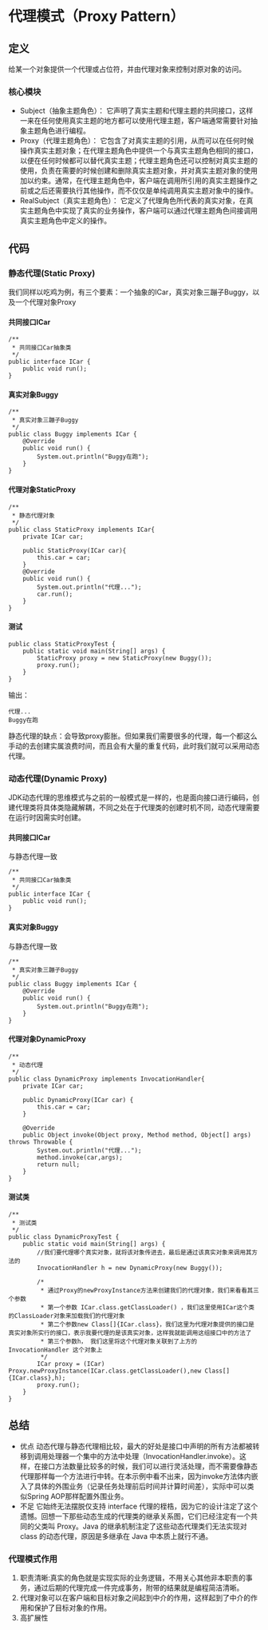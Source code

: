 # 代理模式（Proxy Pattern）
## 定义
给某一个对象提供一个代理或占位符，并由代理对象来控制对原对象的访问。
### 核心模块
- Subject（抽象主题角色）：
它声明了真实主题和代理主题的共同接口，这样一来在任何使用真实主题的地方都可以使用代理主题，客户端通常需要针对抽象主题角色进行编程。
- Proxy（代理主题角色）：
它包含了对真实主题的引用，从而可以在任何时候操作真实主题对象；在代理主题角色中提供一个与真实主题角色相同的接口，以便在任何时候都可以替代真实主题；代理主题角色还可以控制对真实主题的使用，负责在需要的时候创建和删除真实主题对象，并对真实主题对象的使用加以约束。通常，在代理主题角色中，客户端在调用所引用的真实主题操作之前或之后还需要执行其他操作，而不仅仅是单纯调用真实主题对象中的操作。
- RealSubject（真实主题角色）：
它定义了代理角色所代表的真实对象，在真实主题角色中实现了真实的业务操作，客户端可以通过代理主题角色间接调用真实主题角色中定义的操作。
## 代码
### 静态代理(Static Proxy)
我们同样以吃鸡为例，有三个要素：一个抽象的ICar，真实对象三蹦子Buggy，以及一个代理对象Proxy
#### 共同接口ICar
```
/**
 * 共同接口Car抽象类
 */
public interface ICar {
    public void run();
}
```
#### 真实对象Buggy
```
/**
 * 真实对象三蹦子Buggy
 */
public class Buggy implements ICar {
    @Override
    public void run() {
        System.out.println("Buggy在跑");
    }
}

```
#### 代理对象StaticProxy
```
/**
 * 静态代理对象
 */
public class StaticProxy implements ICar{
    private ICar car;

    public StaticProxy(ICar car){
        this.car = car;
    }
    @Override
    public void run() {
        System.out.println("代理...");
        car.run();
    }
}
```
#### 测试
```
public class StaticProxyTest {
    public static void main(String[] args) {
        StaticProxy proxy = new StaticProxy(new Buggy());
        proxy.run();
    }
}
```
输出：
```
代理...
Buggy在跑
```
静态代理的缺点：会导致proxy膨胀。但如果我们需要很多的代理，每一个都这么手动的去创建实属浪费时间，而且会有大量的重复代码，此时我们就可以采用动态代理。
### 动态代理(Dynamic Proxy)
JDK动态代理的思维模式与之前的一般模式是一样的，也是面向接口进行编码，创建代理类将具体类隐藏解耦，不同之处在于代理类的创建时机不同，动态代理需要在运行时因需实时创建。
#### 共同接口ICar
与静态代理一致
```
/**
 * 共同接口Car抽象类
 */
public interface ICar {
    public void run();
}
```
#### 真实对象Buggy
与静态代理一致
```
/**
 * 真实对象三蹦子Buggy
 */
public class Buggy implements ICar {
    @Override
    public void run() {
        System.out.println("Buggy在跑");
    }
}

```
#### 代理对象DynamicProxy 
```
/**
 * 动态代理
 */
public class DynamicProxy implements InvocationHandler{
    private ICar car;

    public DynamicProxy(ICar car) {
        this.car = car;
    }

    @Override
    public Object invoke(Object proxy, Method method, Object[] args) throws Throwable {
        System.out.println("代理...");
        method.invoke(car,args);
        return null;
    }
}
```
#### 测试类
```
/**
 * 测试类
 */
public class DynamicProxyTest {
    public static void main(String[] args) {
        //我们要代理哪个真实对象，就将该对象传进去，最后是通过该真实对象来调用其方法的
        InvocationHandler h = new DynamicProxy(new Buggy());

        /*
         * 通过Proxy的newProxyInstance方法来创建我们的代理对象，我们来看看其三个参数
         * 第一个参数 ICar.class.getClassLoader() ，我们这里使用ICar这个类的ClassLoader对象来加载我们的代理对象
         * 第二个参数new Class[]{ICar.class}，我们这里为代理对象提供的接口是真实对象所实行的接口，表示我要代理的是该真实对象，这样我就能调用这组接口中的方法了
         * 第三个参数h， 我们这里将这个代理对象关联到了上方的 InvocationHandler 这个对象上
         */
        ICar proxy = (ICar) Proxy.newProxyInstance(ICar.class.getClassLoader(),new Class[]{ICar.class},h);
        proxy.run();
    }
}
```

## 总结
- 优点
动态代理与静态代理相比较，最大的好处是接口中声明的所有方法都被转移到调用处理器一个集中的方法中处理（InvocationHandler.invoke）。这样，在接口方法数量比较多的时候，我们可以进行灵活处理，而不需要像静态代理那样每一个方法进行中转。在本示例中看不出来，因为invoke方法体内嵌入了具体的外围业务（记录任务处理前后时间并计算时间差），实际中可以类似Spring AOP那样配置外围业务。 
- 不足
它始终无法摆脱仅支持 interface 代理的桎梏，因为它的设计注定了这个遗憾。回想一下那些动态生成的代理类的继承关系图，它们已经注定有一个共同的父类叫 Proxy。Java 的继承机制注定了这些动态代理类们无法实现对 class 的动态代理，原因是多继承在 Java 中本质上就行不通。 
### 代理模式作用
1. 职责清晰:真实的角色就是实现实际的业务逻辑，不用关心其他非本职责的事务，通过后期的代理完成一件完成事务，附带的结果就是编程简洁清晰。
2. 代理对象可以在客户端和目标对象之间起到中介的作用，这样起到了中介的作用和保护了目标对象的作用。
3. 高扩展性